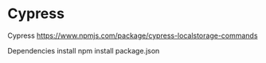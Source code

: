 # Cypress
Cypress
https://www.npmjs.com/package/cypress-localstorage-commands

Dependencies install
npm install package.json